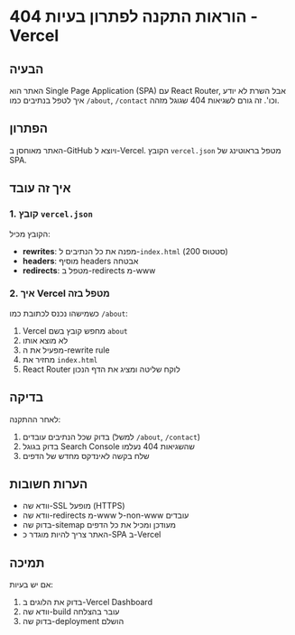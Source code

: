 # הוראות התקנה לפתרון בעיות 404 - Vercel

## הבעיה
האתר הוא Single Page Application (SPA) עם React Router, אבל השרת לא יודע איך לטפל בנתיבים כמו `/about`, `/contact` וכו'. זה גורם לשגיאות 404 שגוגל מזהה.

## הפתרון
האתר מאוחסן ב-GitHub ויוצא ל-Vercel. הקובץ `vercel.json` מטפל בראוטינג של SPA.

## איך זה עובד

### 1. קובץ `vercel.json`
הקובץ מכיל:
- **rewrites**: מפנה את כל הנתיבים ל-`index.html` (סטטוס 200)
- **headers**: מוסיף headers אבטחה
- **redirects**: מטפל ב-redirects מ-www

### 2. איך Vercel מטפל בזה
כשמישהו נכנס לכתובת כמו `/about`:
1. Vercel מחפש קובץ בשם `about`
2. לא מוצא אותו
3. מפעיל את ה-rewrite rule
4. מחזיר את `index.html`
5. React Router לוקח שליטה ומציג את הדף הנכון

## בדיקה
לאחר ההתקנה:
1. בדוק שכל הנתיבים עובדים (למשל `/about`, `/contact`)
2. בדוק בגוגל Search Console שהשגיאות 404 נעלמו
3. שלח בקשה לאינדקס מחדש של הדפים

## הערות חשובות
- וודא שה-SSL מופעל (HTTPS)
- וודא שה-redirects מ-www ל-non-www עובדים
- בדוק שה-sitemap מעודכן ומכיל את כל הדפים
- האתר צריך להיות מוגדר כ-SPA ב-Vercel

## תמיכה
אם יש בעיות:
1. בדוק את הלוגים ב-Vercel Dashboard
2. וודא שה-build עובר בהצלחה
3. בדוק שה-deployment הושלם
